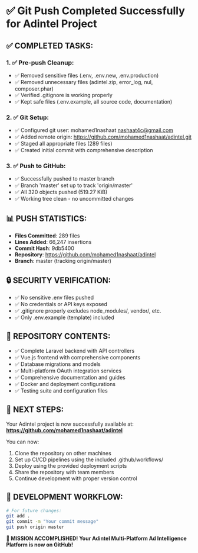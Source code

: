 # ✅ Git Push Completed Successfully for Adintel Project

## ✅ COMPLETED TASKS:

### 1. ✅ Pre-push Cleanup:
- ✅ Removed sensitive files (.env, .env.new, .env.production)
- ✅ Removed unnecessary files (adintel.zip, error_log, nul, composer.phar)
- ✅ Verified .gitignore is working properly
- ✅ Kept safe files (.env.example, all source code, documentation)

### 2. ✅ Git Setup:
- ✅ Configured git user: mohamed1nashaat <nashaat4c@gmail.com>
- ✅ Added remote origin: https://github.com/mohamed1nashaat/adintel.git
- ✅ Staged all appropriate files (289 files)
- ✅ Created initial commit with comprehensive description

### 3. ✅ Push to GitHub:
- ✅ Successfully pushed to master branch
- ✅ Branch 'master' set up to track 'origin/master'
- ✅ All 320 objects pushed (519.27 KiB)
- ✅ Working tree clean - no uncommitted changes

## 📊 PUSH STATISTICS:
- **Files Committed**: 289 files
- **Lines Added**: 66,247 insertions
- **Commit Hash**: 9db5400
- **Repository**: https://github.com/mohamed1nashaat/adintel
- **Branch**: master (tracking origin/master)

## 🔒 SECURITY VERIFICATION:
- ✅ No sensitive .env files pushed
- ✅ No credentials or API keys exposed
- ✅ .gitignore properly excludes node_modules/, vendor/, etc.
- ✅ Only .env.example (template) included

## 🎯 REPOSITORY CONTENTS:
- ✅ Complete Laravel backend with API controllers
- ✅ Vue.js frontend with comprehensive components
- ✅ Database migrations and models
- ✅ Multi-platform OAuth integration services
- ✅ Comprehensive documentation and guides
- ✅ Docker and deployment configurations
- ✅ Testing suite and configuration files

## 🚀 NEXT STEPS:
Your Adintel project is now successfully available at:
**https://github.com/mohamed1nashaat/adintel**

You can now:
1. Clone the repository on other machines
2. Set up CI/CD pipelines using the included .github/workflows/
3. Deploy using the provided deployment scripts
4. Share the repository with team members
5. Continue development with proper version control

## 📝 DEVELOPMENT WORKFLOW:
```bash
# For future changes:
git add .
git commit -m "Your commit message"
git push origin master
```

**🎉 MISSION ACCOMPLISHED! Your Adintel Multi-Platform Ad Intelligence Platform is now on GitHub!**
